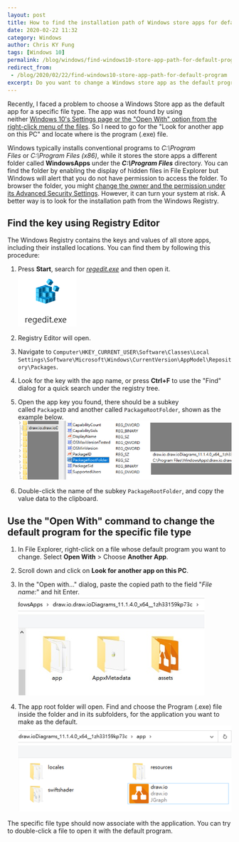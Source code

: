 ```yaml
---
layout: post
title: How to find the installation path of Windows store apps for default program settings in Windows 10
date: 2020-02-22 11:32
category: Windows
author: Chris KY Fung
tags: [Windows 10]
permalink: /blog/windows/find-windows10-store-app-path-for-default-program
redirect_from:
 - /blog/2020/02/22/find-windows10-store-app-path-for-default-program
excerpt: Do you want to change a Windows store app as the default program for opening files? Are you looking for the root folder of the Windows Store app for File Association? Here is a procedure of locating the path from the Windows Registry and setting it for a specific file type. In this article, I used the draw.io application as a demonstration.
---
```


<!--more-->

Recently, I faced a problem to choose a Windows Store app as the default app for a specific file type. The app was not found by using neither [Windows 10's Settings page or the "Open With" option from the right-click menu of the files](https://techforluddites.com/windows-10-change-the-default-programs-for-opening-files/). So I need to go for the "Look for another app on this PC" and locate where is the program (.exe) file.

Windows typically installs conventional programs to *C:\Program Files* or *C:\Program Files (x86)*, while it stores the store apps a different folder called **WindowsApps** under the ***C:\Program Files*** directory. You can find the folder by enabling the display of hidden files in File Explorer but Windows will alert that you do not have permission to access the folder. To browser the folder, you might [change the owner and the permission under its Advanced Security Settings](https://www.techmesto.com/windows-store-apps-installed-save-data/). However, it can turn your system at risk. A better way is to look for the installation path from the Windows Registry.

## Find the key using Registry Editor

The Windows Registry contains the keys and values of all store apps, including their installed locations. You can find them by following this procedure:

1. Press **Start**, search for [*regedit.exe*](https://www.lifewire.com/how-to-open-registry-editor-2625150) and then open it.<br>
![icon of regedit.exe](/images/posts/windows/icon%20of%20regedit.exe.png)

2. Registry Editor will open.

3. Navigate to `Computer\HKEY_CURRENT_USER\Software\Classes\Local Settings\Software\Microsoft\Windows\CurrentVersion\AppModel\Repository\Packages`.

4. Look for the key with the app name, or press **Ctrl+F** to use the "Find" dialog for a quick search under the registry tree.

5. Open the app key you found, there should be a subkey called `PackageID` and another called `PackageRootFolder`, shown as the example below.<br>
![Example registry of a windows store app](/images/posts/windows/Example%20registry%20of%20a%20windows%20store%20app.png)

6. Double-click the name of the subkey `PackageRootFolder`, and copy the value data to the clipboard.

## Use the "Open With" command to change the default program for the specific file type

1. In File Explorer, right-click on a file whose default program you want to change. Select **Open With** > Choose **Another App**.

2. Scroll down and click on **Look for another app on this PC**.

3. In the "Open with..." dialog, paste the copied path to the field "*File name:*" and hit Enter.<br>
![The app root folder in WindowsApps](/images/posts/windows/The%20app%20root%20folder%20in%20WindowsApps.jpg)

4. The app root folder will open. Find and choose the Program (.exe) file inside the folder and in its subfolders, for the application you want to make as the default.<br>
![The draw.io.exe under WindowsApps](/images/posts/windows/The%20draw-io-exe%20under%20WindowsApps.png)

The specific file type should now associate with the application. You can try to double-click a file to open it with the default program.